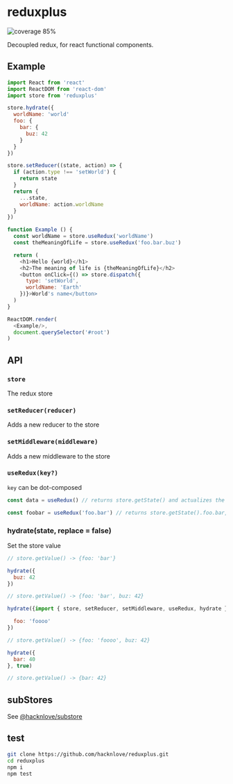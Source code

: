 # reduxplus
![coverage 85%](https://img.shields.io/badge/coverage-85%25-brightgreen)

Decoupled redux, for react functional components.

## Example

```javascript
import React from 'react'
import ReactDOM from 'react-dom'
import store from 'reduxplus'

store.hydrate({
  worldName: 'world'
  foo: {
    bar: {
      buz: 42
    }
  }
})

store.setReducer((state, action) => {
  if (action.type !== 'setWorld') {
    return state
  }
  return {
    ...state,
    worldName: action.worldName
  }
})

function Example () {
  const worldName = store.useRedux('worldName')
  const theMeaningOfLife = store.useRedux('foo.bar.buz')

  return (
    <h1>Hello {world}</h1>
    <h2>The meaning of life is {theMeaningOfLife}</h2>
    <button onClick={() => store.dispatch({
      type: 'setWorld',
      worldName: 'Earth'
    })}>World's name</button>
  )
}

ReactDOM.render(
  <Example/>,
  document.querySelector('#root')
)
```
## API

### `store`
The redux store

### `setReducer(reducer)`
Adds a new reducer to the store

### `setMiddleware(middleware)`
Adds a new middleware to the store

### `useRedux(key?)`
`key` can be dot-composed

```javascript
const data = useRedux() // returns store.getState() and actualizes the component when data changes

const foobar = useRedux('foo.bar') // returns store.getState().foo.bar, and actualizes the component when that value changes
```

### hydrate(state, replace = false)

Set the store value

```javascript
// store.getValue() -> {foo: 'bar'}

hydrate({
  buz: 42
})

// store.getValue() -> {foo: 'bar', buz: 42}

hydrate({import { store, setReducer, setMiddleware, useRedux, hydrate } from 'reduxplus'

  foo: 'foooo'
})

// store.getValue() -> {foo: 'foooo', buz: 42}

hydrate({
  bar: 40
}, true)

// store.getValue() -> {bar: 42}

```

## subStores

See [@hacknlove/substore](https://github.com/hacknlove/substore)

## test

```bash
git clone https://github.com/hacknlove/reduxplus.git
cd reduxplus
npm i
npm test
```
